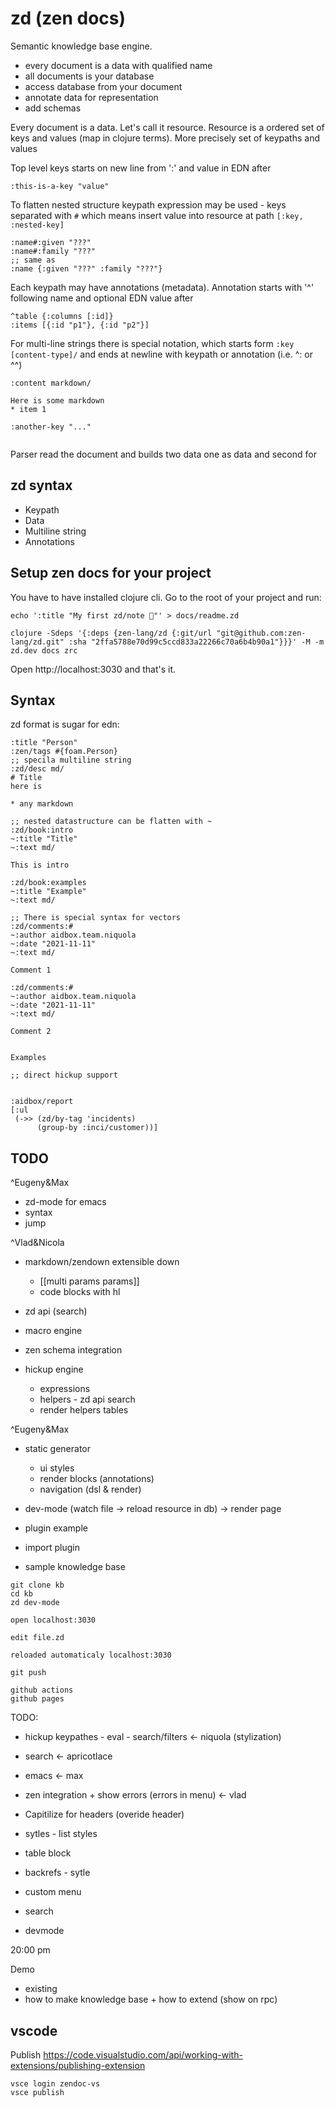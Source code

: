 # zd (zen docs)

Semantic knowledge base engine.

* every document is a data with qualified name
* all documents is your database
* access database from your document
* annotate data for representation
* add schemas

Every document is a data. Let's call it resource.  Resource is a ordered set of keys and values (map in clojure terms).
More precisely set of keypaths and values

Top level keys starts on new line from ':' and value in EDN after

```
:this-is-a-key "value"
```

To flatten nested structure keypath expression may be used - keys separated with `#`
which means insert value into resource at path `[:key, :nested-key]`

```
:name#:given "???"
:name#:family "???"
;; same as
:name {:given "???" :family "???"}

```

Each keypath may have annotations (metadata).
Annotation starts with '^' following name and optional EDN value after

```
^table {:columns [:id]}
:items [{:id "p1"}, {:id "p2"}]

```

For multi-line strings there is special notation, which starts form `:key [content-type]/`
and ends at newline with keypath or annotation (i.e. ^: or ^^)

```
:content markdown/

Here is some markdown
* item 1

:another-key "..."


```

Parser read the document and builds two data one as data and second for 



## zd syntax

* Keypath
* Data
* Multiline string
* Annotations


## Setup zen docs for your project

You have to have installed clojure cli. Go to the root of your project and run: 

```
echo ':title "My first zd/note 🙂"' > docs/readme.zd

clojure -Sdeps '{:deps {zen-lang/zd {:git/url "git@github.com:zen-lang/zd.git" :sha "2ffa5788e70d99c5ccd833a22266c70a6b4b90a1"}}}' -M -m zd.dev docs zrc
```

Open http://localhost:3030 and that's it. 

## Syntax

zd format is sugar for edn:

```edn
:title "Person"
:zen/tags #{foam.Person}
;; specila multiline string
:zd/desc md/
# Title
here is 

* any markdown

;; nested datastructure can be flatten with ~
:zd/book:intro
~:title "Title"
~:text md/

This is intro

:zd/book:examples
~:title "Example"
~:text md/

;; There is special syntax for vectors
:zd/comments:#
~:author aidbox.team.niquola
~:date "2021-11-11"
~:text md/

Comment 1

:zd/comments:#
~:author aidbox.team.niquola
~:date "2021-11-11"
~:text md/

Comment 2


Examples

;; direct hickup support


:aidbox/report
[:ul
 (->> (zd/by-tag 'incidents)
      (group-by :inci/customer))]
```

## TODO

^Eugeny&Max
* zd-mode for emacs
 * syntax
 * jump

^Vlad&Nicola
* markdown/zendown extensible down 
  * [[multi params params]]
  * code blocks with hl

* zd api (search)

* macro engine

* zen schema integration

* hickup engine
  * expressions
  * helpers - zd api search 
  * render helpers tables

^Eugeny&Max
* static generator
  * ui styles
  * render blocks  (annotations)
  * navigation (dsl & render)  

* dev-mode (watch file -> reload resource in db) -> render page

* plugin example
* import plugin

* sample knowledge base


```
git clone kb
cd kb
zd dev-mode

open localhost:3030

edit file.zd

reloaded automaticaly localhost:3030

git push

github actions
github pages

```


TODO:

* hickup keypathes - eval - search/filters <- niquola (stylization)
* search  <- apricotlace 
* emacs <- max
* zen integration + show errors (errors in menu) <- vlad


* Capitilize for headers (overide header)
* sytles - list styles
* table block
* backrefs - sytle 


* custom menu
* search
* devmode 

20:00 pm

Demo

* existing
* how to make knowledge base + how to extend (show on rpc)

## vscode

Publish https://code.visualstudio.com/api/working-with-extensions/publishing-extension

```
vsce login zendoc-vs
vsce publish

```
